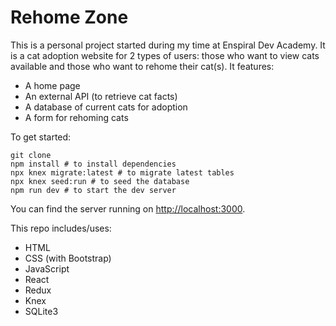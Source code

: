 # Rehome Zone

This is a personal project started during my time at Enspiral Dev Academy. It is a cat adoption website for 2 types of users: those who want to view cats available and those who want to rehome their cat(s). It features:

* A home page
* An external API (to retrieve cat facts)
* A database of current cats for adoption
* A form for rehoming cats


To get started:

```
git clone 
npm install # to install dependencies
npx knex migrate:latest # to migrate latest tables
npx knex seed:run # to seed the database
npm run dev # to start the dev server
```

You can find the server running on [http://localhost:3000](http://localhost:3000).

This repo includes/uses:

* HTML
* CSS (with Bootstrap)
* JavaScript
* React
* Redux
* Knex
* SQLite3

